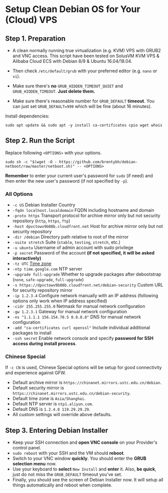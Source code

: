 # Setup Clean Debian OS for Your (Cloud) VPS

## Step 1. Preparation

 - A clean normally running true virtualization (e.g. KVM) VPS with GRUB2 and VNC access. This script have been tested on SolusVM KVM VPS & Alibaba Cloud ECS with Debian 8/9 & Ubuntu 16.04/18.04.

 - Then check `/etc/default/grub` with your preferred editor (e.g. `nano` or `vi`).

 - Make sure there's **no** `GRUB_HIDDEN_TIMEOUT_QUIET` and `GRUB_HIDDEN_TIMEOUT`. **Just delete them.**

 - Make sure there's reasonable number for `GRUB_DEFAULT` **timeout**. You can just set `GRUB_DEFAULT=999` which will be fine (about 16 minutes).

Install dependencies:

```
sudo apt update && sudo apt -y install ca-certificates cpio wget whois
```

## Step 2. Run the Script

Replace following `<OPTIONS>` with your options.

```
sudo sh -c "$(wget -O - https://github.com/brentybh/debian-netboot/raw/master/netboot.sh)" -- <OPTIONS>
```

**Remember** to enter your current user's password for `sudo` (if need) and then enter the new user's password (if not specified by `-p`).

### All Options

 - `-c US` Debian Installer Country
 - `-fqdn localhost.localdomain` FQDN including hostname and domain
 - `-proto https` Transport protocol for archive mirror only but not security repository (`http`, `https`, `ftp`)
 - `-host dpvctowv9b08b.cloudfront.net` Host for archive mirror only but not security repository
 - `-dir /debian` Directory path relative to root of the mirror
 - `-suite stretch` Suite (`stable`, `testing`, `stretch`, etc.)
 - `-u ubuntu` Username of admin account with sudo privilege
 - `-p secret` Password of the account **(if not specified, it will be asked interactively)**
 - `-tz UTC` [Time zone](https://en.wikipedia.org/wiki/List_of_tz_database_time_zones#List)
 - `-ntp time.google.com` NTP server
 - `-upgrade full-upgrade` Whether to upgrade packages after debootstrap (`none`, `safe-upgrade`, `full-upgrade`)
 - `-s https://dpvctowv9b08b.cloudfront.net/debian-security` Custom URL for security repository mirror
 - `-ip 1.2.3.4` Configure network manually with an IP address (following options only work when IP address specified)
 - `-cidr 255.255.255.0` Netmask for manual network configuration
 - `-gw 1.2.3.1` Gateway for manual network configuration
 - `-ns "1.1.1.1 156.154.70.5 8.8.8.8"` DNS for manual network configuration
 - `-add "ca-certificates curl openssl"` Include individual additional packages to install
 - `-ssh secret` Enable network console and specify **password for SSH access during install process**.

### Chinese Special

If `-c CN` is used, Chinese Special options will be setup for good connectivity and experience against GFW.

 - Default archive mirror is `https://chinanet.mirrors.ustc.edu.cn/debian`.
 - Default security mirror is `https://chinanet.mirrors.ustc.edu.cn/debian-security`.
 - Default time zone is `Asia/Shanghai`.
 - Default NTP server is `ntp1.aliyun.com`.
 - Default DNS is `1.2.4.8 119.29.29.29`.
 - All custom settings will override above defaults.

## Step 3. Entering Debian Installer

 - Keep your SSH connection and **open VNC console** on your Provider's control panel.
 - `sudo reboot` with your SSH and the VM should **reboot**.
 - Switch to your VNC window **quickly**. You should enter the **GRUB selection menu** now.
 - Use your keyboard to **select** `New Install` and **enter** it. Also, **be quick**, just do not miss the `GRUB_DEFAULT` timeout you've set.
 - Finally, you should see the screen of Debian Installer now. It will setup all things automatically and reboot when complete.
